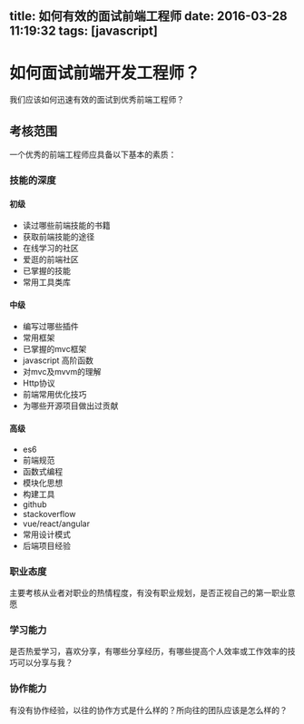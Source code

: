 title: 如何有效的面试前端工程师
date: 2016-03-28 11:19:32
tags: [javascript]
---

# 如何面试前端开发工程师？

  我们应该如何迅速有效的面试到优秀前端工程师？


## 考核范围

  一个优秀的前端工程师应具备以下基本的素质：

### 技能的深度

#### 初级
  
  * 读过哪些前端技能的书籍
  * 获取前端技能的途径
  * 在线学习的社区
  * 爱逛的前端社区
  * 已掌握的技能
  * 常用工具类库

#### 中级
  
  * 编写过哪些插件
  * 常用框架
  * 已掌握的mvc框架
  * javascript 高阶函数
  * 对mvc及mvvm的理解
  * Http协议
  * 前端常用优化技巧
  * 为哪些开源项目做出过贡献

#### 高级
  
  * es6
  * 前端规范
  * 函数式编程
  * 模块化思想
  * 构建工具
  * github
  * stackoverflow
  * vue/react/angular
  * 常用设计模式
  * 后端项目经验



### 职业态度

  主要考核从业者对职业的热情程度，有没有职业规划，是否正视自己的第一职业意愿

### 学习能力

  是否热爱学习，喜欢分享，有哪些分享经历，有哪些提高个人效率或工作效率的技巧可以分享与我？

### 协作能力
  
  有没有协作经验，以往的协作方式是什么样的？所向往的团队应该是怎么样的？
